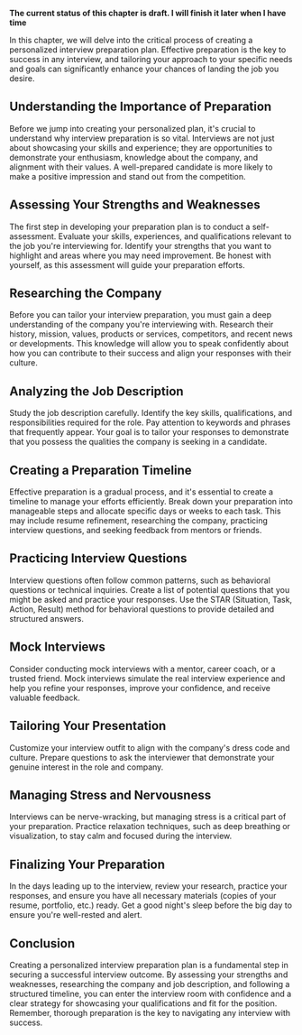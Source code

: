 **The current status of this chapter is draft. I will finish it later when I have time**

In this chapter, we will delve into the critical process of creating a personalized interview preparation plan. Effective preparation is the key to success in any interview, and tailoring your approach to your specific needs and goals can significantly enhance your chances of landing the job you desire.

Understanding the Importance of Preparation
-------------------------------------------

Before we jump into creating your personalized plan, it's crucial to understand why interview preparation is so vital. Interviews are not just about showcasing your skills and experience; they are opportunities to demonstrate your enthusiasm, knowledge about the company, and alignment with their values. A well-prepared candidate is more likely to make a positive impression and stand out from the competition.

Assessing Your Strengths and Weaknesses
---------------------------------------

The first step in developing your preparation plan is to conduct a self-assessment. Evaluate your skills, experiences, and qualifications relevant to the job you're interviewing for. Identify your strengths that you want to highlight and areas where you may need improvement. Be honest with yourself, as this assessment will guide your preparation efforts.

Researching the Company
-----------------------

Before you can tailor your interview preparation, you must gain a deep understanding of the company you're interviewing with. Research their history, mission, values, products or services, competitors, and recent news or developments. This knowledge will allow you to speak confidently about how you can contribute to their success and align your responses with their culture.

Analyzing the Job Description
-----------------------------

Study the job description carefully. Identify the key skills, qualifications, and responsibilities required for the role. Pay attention to keywords and phrases that frequently appear. Your goal is to tailor your responses to demonstrate that you possess the qualities the company is seeking in a candidate.

Creating a Preparation Timeline
-------------------------------

Effective preparation is a gradual process, and it's essential to create a timeline to manage your efforts efficiently. Break down your preparation into manageable steps and allocate specific days or weeks to each task. This may include resume refinement, researching the company, practicing interview questions, and seeking feedback from mentors or friends.

Practicing Interview Questions
------------------------------

Interview questions often follow common patterns, such as behavioral questions or technical inquiries. Create a list of potential questions that you might be asked and practice your responses. Use the STAR (Situation, Task, Action, Result) method for behavioral questions to provide detailed and structured answers.

Mock Interviews
---------------

Consider conducting mock interviews with a mentor, career coach, or a trusted friend. Mock interviews simulate the real interview experience and help you refine your responses, improve your confidence, and receive valuable feedback.

Tailoring Your Presentation
---------------------------

Customize your interview outfit to align with the company's dress code and culture. Prepare questions to ask the interviewer that demonstrate your genuine interest in the role and company.

Managing Stress and Nervousness
-------------------------------

Interviews can be nerve-wracking, but managing stress is a critical part of your preparation. Practice relaxation techniques, such as deep breathing or visualization, to stay calm and focused during the interview.

Finalizing Your Preparation
---------------------------

In the days leading up to the interview, review your research, practice your responses, and ensure you have all necessary materials (copies of your resume, portfolio, etc.) ready. Get a good night's sleep before the big day to ensure you're well-rested and alert.

Conclusion
----------

Creating a personalized interview preparation plan is a fundamental step in securing a successful interview outcome. By assessing your strengths and weaknesses, researching the company and job description, and following a structured timeline, you can enter the interview room with confidence and a clear strategy for showcasing your qualifications and fit for the position. Remember, thorough preparation is the key to navigating any interview with success.
